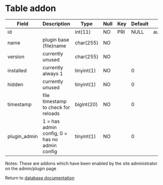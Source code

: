 Table addon
===========

| Field         | Description                                   | Type       | Null | Key | Default | Extra           |
| ------------- | --------------------------------------------- | ---------- | ---- | --- | ------- | --------------- |
| id            |                                               | int(11)    | NO   | PRI | NULL    | auto_increment  |
| name          | plugin base (file)name                        | char(255)  | NO   |     |         |                 |
| version       | currently unused                              | char(255)  | NO   |     |         |                 |
| installed     | currently always 1                            | tinyint(1) | NO   |     | 0       |                 |
| hidden        | currently unused                              | tinyint(1) | NO   |     | 0       |                 |
| timestamp     | file timestamp to check for reloads           | bigint(20) | NO   |     | 0       |                 |
| plugin_admin  | 1 = has admin config, 0 = has no admin config | tinyint(1) | NO   |     | 0       |                 |

Notes:
These are addons which have been enabled by the site administrator on the admin/plugin page

Return to [database documentation](help/database)
